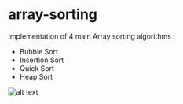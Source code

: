 # array-sorting
Implementation of 4 main Array sorting algorithms :
- Bubble Sort
- Insertion Sort
- Quick Sort
- Heap Sort

![alt text](https://imghost.io/images/2018/05/08/arraysorting.png)

